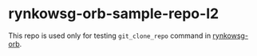 # rynkowsg-orb-sample-repo-l2

This repo is used only for testing `git_clone_repo` command in [rynkowsg-orb](https://github.com/rynkowsg/rynkowsg-orb).
